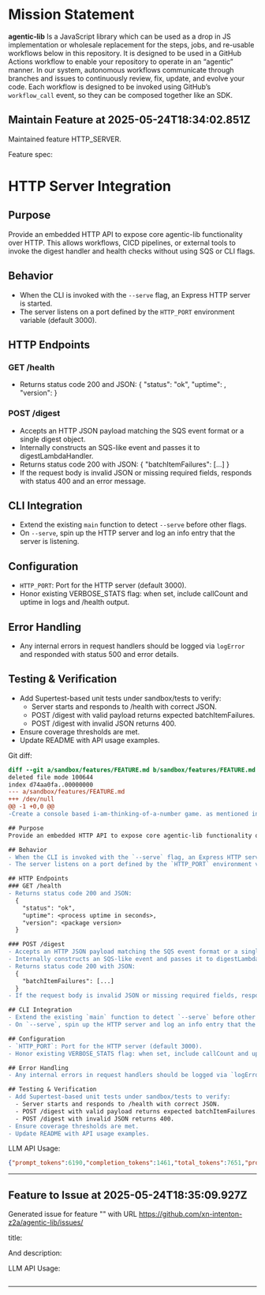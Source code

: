 # Mission Statement

**agentic‑lib** Is a JavaScript library which can be used as a drop in JS implementation or wholesale replacement for 
the steps, jobs, and re-usable workflows below in this repository. It is designed to be used in a GitHub Actions 
workflow to enable your repository to operate in an “agentic” manner. In our system, autonomous workflows communicate
through branches and issues to continuously review, fix, update, and evolve your code. Each workflow is designed to be
invoked using GitHub’s `workflow_call` event, so they can be composed together like an SDK.
## Maintain Feature at 2025-05-24T18:34:02.851Z

Maintained feature HTTP_SERVER.

Feature spec:

# HTTP Server Integration

## Purpose
Provide an embedded HTTP API to expose core agentic-lib functionality over HTTP.  This allows workflows, CICD pipelines, or external tools to invoke the digest handler and health checks without using SQS or CLI flags.

## Behavior
- When the CLI is invoked with the `--serve` flag, an Express HTTP server is started.
- The server listens on a port defined by the `HTTP_PORT` environment variable (default 3000).

## HTTP Endpoints
### GET /health
- Returns status code 200 and JSON:
  {
    "status": "ok",
    "uptime": <process uptime in seconds>,
    "version": <package version>
  }

### POST /digest
- Accepts an HTTP JSON payload matching the SQS event format or a single digest object.
- Internally constructs an SQS-like event and passes it to digestLambdaHandler.
- Returns status code 200 with JSON:
  {
    "batchItemFailures": [...]
  }
- If the request body is invalid JSON or missing required fields, responds with status 400 and an error message.

## CLI Integration
- Extend the existing `main` function to detect `--serve` before other flags.
- On `--serve`, spin up the HTTP server and log an info entry that the server is listening.

## Configuration
- `HTTP_PORT`: Port for the HTTP server (default 3000).
- Honor existing VERBOSE_STATS flag: when set, include callCount and uptime in logs and /health output.

## Error Handling
- Any internal errors in request handlers should be logged via `logError` and responded with status 500 and error details.

## Testing & Verification
- Add Supertest-based unit tests under sandbox/tests to verify:
  - Server starts and responds to /health with correct JSON.
  - POST /digest with valid payload returns expected batchItemFailures.
  - POST /digest with invalid JSON returns 400.
- Ensure coverage thresholds are met.
- Update README with API usage examples.


Git diff:

```diff
diff --git a/sandbox/features/FEATURE.md b/sandbox/features/FEATURE.md
deleted file mode 100644
index d74aa0fa..00000000
--- a/sandbox/features/FEATURE.md
+++ /dev/null
@@ -1 +0,0 @@
-Create a console based i-am-thinking-of-a-number game. as mentioned in reply Create a console based i-am-thinking-of-a-number game.\n\n// New [sandbox/features/HTTP_SERVER.md]:\n# HTTP Server Integration

## Purpose
Provide an embedded HTTP API to expose core agentic-lib functionality over HTTP.  This allows workflows, CICD pipelines, or external tools to invoke the digest handler and health checks without using SQS or CLI flags.

## Behavior
- When the CLI is invoked with the `--serve` flag, an Express HTTP server is started.
- The server listens on a port defined by the `HTTP_PORT` environment variable (default 3000).

## HTTP Endpoints
### GET /health
- Returns status code 200 and JSON:
  {
    "status": "ok",
    "uptime": <process uptime in seconds>,
    "version": <package version>
  }

### POST /digest
- Accepts an HTTP JSON payload matching the SQS event format or a single digest object.
- Internally constructs an SQS-like event and passes it to digestLambdaHandler.
- Returns status code 200 with JSON:
  {
    "batchItemFailures": [...]
  }
- If the request body is invalid JSON or missing required fields, responds with status 400 and an error message.

## CLI Integration
- Extend the existing `main` function to detect `--serve` before other flags.
- On `--serve`, spin up the HTTP server and log an info entry that the server is listening.

## Configuration
- `HTTP_PORT`: Port for the HTTP server (default 3000).
- Honor existing VERBOSE_STATS flag: when set, include callCount and uptime in logs and /health output.

## Error Handling
- Any internal errors in request handlers should be logged via `logError` and responded with status 500 and error details.

## Testing & Verification
- Add Supertest-based unit tests under sandbox/tests to verify:
  - Server starts and responds to /health with correct JSON.
  - POST /digest with valid payload returns expected batchItemFailures.
  - POST /digest with invalid JSON returns 400.
- Ensure coverage thresholds are met.
- Update README with API usage examples.
```

LLM API Usage:

```json
{"prompt_tokens":6190,"completion_tokens":1461,"total_tokens":7651,"prompt_tokens_details":{"cached_tokens":0,"audio_tokens":0},"completion_tokens_details":{"reasoning_tokens":960,"audio_tokens":0,"accepted_prediction_tokens":0,"rejected_prediction_tokens":0}}
```
---

## Feature to Issue at 2025-05-24T18:35:09.927Z

Generated issue  for feature "" with URL https://github.com/xn-intenton-z2a/agentic-lib/issues/

title:



And description:



LLM API Usage:

```json

```
---

